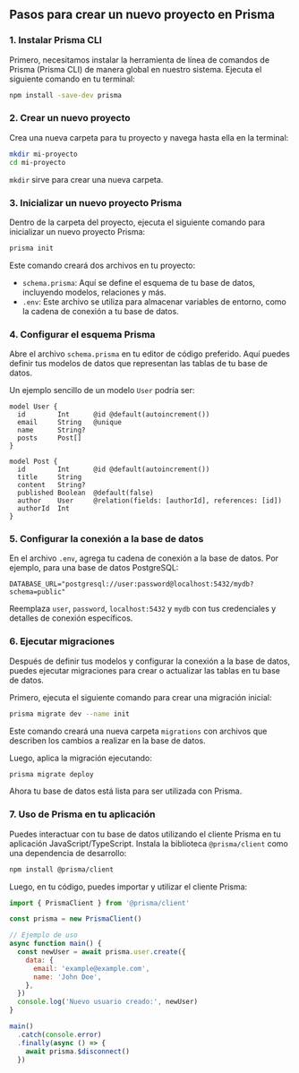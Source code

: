 ## Pasos para crear un nuevo proyecto en Prisma
### 1. Instalar Prisma CLI

Primero, necesitamos instalar la herramienta de línea de comandos de Prisma (Prisma CLI) de manera global en nuestro sistema. Ejecuta el siguiente comando en tu terminal:

```bash
npm install -save-dev prisma
```

### 2. Crear un nuevo proyecto

Crea una nueva carpeta para tu proyecto y navega hasta ella en la terminal:

```bash
mkdir mi-proyecto
cd mi-proyecto
```

`mkdir` sirve para crear una nueva carpeta.

### 3. Inicializar un nuevo proyecto Prisma

Dentro de la carpeta del proyecto, ejecuta el siguiente comando para inicializar un nuevo proyecto Prisma:

```bash
prisma init
```

Este comando creará dos archivos en tu proyecto:

- `schema.prisma`: Aquí se define el esquema de tu base de datos, incluyendo modelos, relaciones y más.
- `.env`: Este archivo se utiliza para almacenar variables de entorno, como la cadena de conexión a tu base de datos.

### 4. Configurar el esquema Prisma

Abre el archivo `schema.prisma` en tu editor de código preferido. Aquí puedes definir tus modelos de datos que representan las tablas de tu base de datos.

Un ejemplo sencillo de un modelo `User` podría ser:

```prisma
model User {
  id        Int      @id @default(autoincrement())
  email     String   @unique
  name      String?
  posts     Post[]
}

model Post {
  id        Int      @id @default(autoincrement())
  title     String
  content   String?
  published Boolean  @default(false)
  author    User     @relation(fields: [authorId], references: [id])
  authorId  Int
}
```

### 5. Configurar la conexión a la base de datos

En el archivo `.env`, agrega tu cadena de conexión a la base de datos. Por ejemplo, para una base de datos PostgreSQL:

```
DATABASE_URL="postgresql://user:password@localhost:5432/mydb?schema=public"
```

Reemplaza `user`, `password`, `localhost:5432` y `mydb` con tus credenciales y detalles de conexión específicos.

### 6. Ejecutar migraciones

Después de definir tus modelos y configurar la conexión a la base de datos, puedes ejecutar migraciones para crear o actualizar las tablas en tu base de datos.

Primero, ejecuta el siguiente comando para crear una migración inicial:

```bash
prisma migrate dev --name init
```

Este comando creará una nueva carpeta `migrations` con archivos que describen los cambios a realizar en la base de datos.

Luego, aplica la migración ejecutando:

```bash
prisma migrate deploy
```

Ahora tu base de datos está lista para ser utilizada con Prisma.

### 7. Uso de Prisma en tu aplicación

Puedes interactuar con tu base de datos utilizando el cliente Prisma en tu aplicación JavaScript/TypeScript. Instala la biblioteca `@prisma/client` como una dependencia de desarrollo:

```bash
npm install @prisma/client
```

Luego, en tu código, puedes importar y utilizar el cliente Prisma:

```javascript
import { PrismaClient } from '@prisma/client'

const prisma = new PrismaClient()

// Ejemplo de uso
async function main() {
  const newUser = await prisma.user.create({
    data: {
      email: 'example@example.com',
      name: 'John Doe',
    },
  })
  console.log('Nuevo usuario creado:', newUser)
}

main()
  .catch(console.error)
  .finally(async () => {
    await prisma.$disconnect()
  })
```
